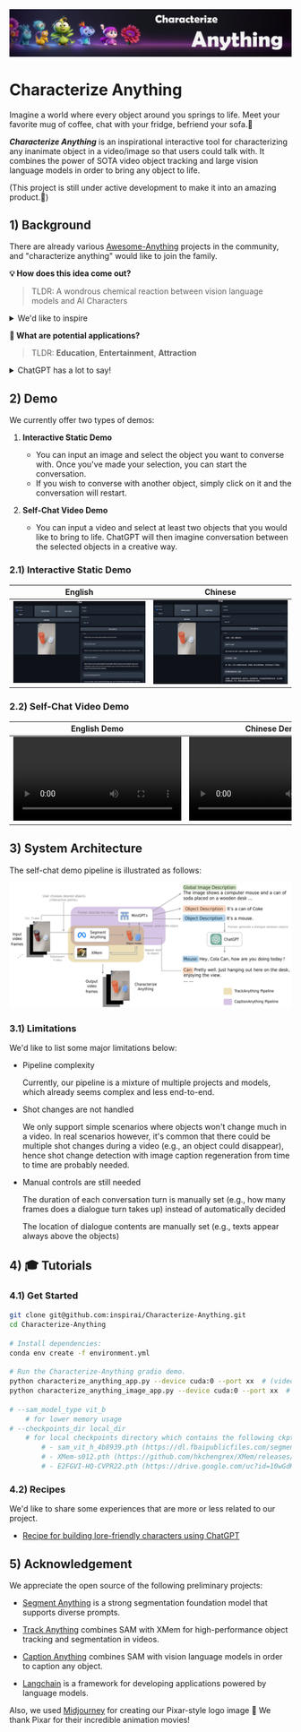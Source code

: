 <div align=center><img src="./assets/logo.png"/></div>

# Characterize Anything

Imagine a world where every object around you springs to life. Meet your favorite mug of coffee, chat with your fridge, befriend your sofa.🤩

***Characterize Anything*** is an inspirational interactive tool for characterizing any inanimate object in a video/image so that users could talk with. It combines the power of SOTA video object tracking and large vision language models in order to bring any object to life.

(This project is still under active development to make it into an amazing product.💪)

## 1) Background

There are already various [Awesome-Anything](https://github.com/VainF/Awesome-Anything) projects in the community, and "characterize anything" would like to join the family.

**💡 How does this idea come out?**

> TLDR: A wondrous chemical reaction between vision language models and AI Characters

<details><summary> We'd like to inspire </summary>

- We've long been fascinated by the idea of AI-driven characters / avatars (both UGC and PGC ones). [Character.ai](https://beta.character.ai/) is one of the best places where you could get an interesting experience.
- Foundation vision  models (e.g., [Segment Anything](https://github.com/facebookresearch/segment-anything)) are amazing
- Foundation language models (e.g., ChatGPT) are amazing.
- There are awesome preliminary open-source projects that we could base on (e.g., [Track-Anything](https://github.com/gaomingqi/Track-Anything)).
- Inspirai inspires people.

</details>

**🌟 What are potential applications?**

> TLDR: **Education**, **Entertainment**, **Attraction**

<details>
<summary>ChatGPT has a lot to say!</summary>
<br>
Well, we ask ChatGPT to help us with the answer (Basically we ask it to write advertisement for the concept).

- ToC: For kids

> ChatGPT: Are your kids curious little explorers, always eager to learn about new things? Well, have no fear, because "characterize anything" is here! Your kiddos can now chat it up with any object they want to learn about, ask all their burning questions, and maybe even make some new pals along the way. Imagination and curiosity will reach an all-time high with this awesome concept. So who knows? Maybe your child will even become besties with the living room lamp or have a heart-to-heart with the kitchen sink. The possibilities are endless!

- ToC: For Adults

Checkout some videos for fun: [Youtube | If Objects Could Talk!? | Brent Rivera](https://www.youtube.com/watch?v=i0invZZ_6aY)

> ChatGPT: Grown-ups, are you tired of the same old boring conversations with inanimate objects? Do you dread talking to your houseplants because they never seem to talk back? Well, fear not! The amazing concept of "characterize anything" is not just for kids anymore. Yes, you can now have meaningful conversations with your favorite household items or even your car. Did you ever think you'd bond with your fridge over your mutual love of cheese? Or have a heated debate with your computer about which is better, Apple or Windows? The possibilities are endless, and with "characterize anything," you'll never feel alone in a room again. So go ahead, channel your inner child and start talking to your lamp. You might just learn something new about each other.

- ToB

> ChatGPT: Attention! Are you tired of the same old boring sales and marketing pitches? Do you want to revolutionize the way you connect with your customers? Look no further than "characterize anything"! With this unique concept, you can bring your products and services to life in a whole new way. Imagine your customers being able to engage in conversations with your products, asking questions, and getting to know them on a deeper level. Your products will no longer be just inanimate objects, but characters with personalities and stories to share. Plus, this innovative approach to customer engagement is sure to set your business apart from the competition. So why not give "characterize anything" a try and let your customers get to know your products like never before? They'll be hooked in no time!

</details>

## 2) Demo

We currently offer two types of demos: 

1. **Interactive Static Demo**
   
   - You can input an image and select the object you want to converse with. Once you've made your selection, you can start the conversation.
   - If you wish to converse with another object, simply click on it and the conversation will restart.

2. **Self-Chat Video Demo**

   - You can input a video and select at least two objects that you would like to bring to life. ChatGPT will then imagine conversation between the selected objects in a creative way.

### 2.1) Interactive Static Demo

| English                                           | Chinese                                           |
|---------------------------------------------------|---------------------------------------------------|
| <img src="./assets/can_interactive_chat_en.png"/> | <img src="./assets/can_interactive_chat_zh.png"/> |

### 2.2) Self-Chat Video Demo

| English Demo                                                                                                        | Chinese Demo                                                                                                        |
|---------------------------------------------------------------------------------------------------------------------|---------------------------------------------------------------------------------------------------------------------|
| <video src="https://github.com/inspirai/Characterize-Anything/assets/11401434/f75a2de8-31cb-40c5-8f7a-94ad5e998d9f"> | <video src="https://github.com/inspirai/Characterize-Anything/assets/11401434/dcf575cd-697c-43fe-a241-46b7a69ca803"> |






## 3) System Architecture

The self-chat demo pipeline is illustrated as follows:

<div align=center>
<img src="./assets/framework.png"/>
</div>

### 3.1) Limitations

We'd like to list some major limitations below:

- Pipeline complexity

  Currently, our pipeline is a mixture of multiple projects and models, which already seems complex and less end-to-end.

- Shot changes are not handled

  We only support simple scenarios where objects won't change much in a video. In real scenarios however, it's common that there could be multiple shot changes during a video (e.g., an object could disappear), hence shot change detection with image caption regeneration from time to time are probably needed.

- Manual controls are still needed

  The duration of each conversation turn is manually set (e.g., how many frames does a dialogue turn takes up) instead of automatically decided

  The location of dialogue contents are manually set (e.g., texts appear always above the objects)

## 4) 🎓 Tutorials

### 4.1) Get Started
    
```bash
git clone git@github.com:inspirai/Characterize-Anything.git
cd Characterize-Anything

# Install dependencies: 
conda env create -f environment.yml

# Run the Characterize-Anything gradio demo.
python characterize_anything_app.py --device cuda:0 --port xx  # (video: self chat mode)
python characterize_anything_image_app.py --device cuda:0 --port xx  # (image: interactive chat mode)

# --sam_model_type vit_b 
    # for lower memory usage
# --checkpoints_dir local_dir 
    # for local checkpoints directory which contains the following ckpts:
        # - sam_vit_h_4b8939.pth (https://dl.fbaipublicfiles.com/segment_anything/sam_vit_h_4b8939.pth)
        # - XMem-s012.pth (https://github.com/hkchengrex/XMem/releases/download/v1.0/XMem-s012.pth)
        # - E2FGVI-HQ-CVPR22.pth (https://drive.google.com/uc?id=10wGdKSUOie0XmCr8SQ2A2FeDe-mfn5w3)
```

### 4.2) Recipes

We'd like to share some experiences that are more or less related to our project.

- [Recipe for building lore-friendly characters using ChatGPT](tutorials/recipe_building_lore_friendly_characters.md)


## 5) Acknowledgement

We appreciate the open source of the following preliminary projects:

- [Segment Anything](https://github.com/facebookresearch/segment-anything) is a strong segmentation foundation model that supports diverse prompts.

- [Track Anything](https://github.com/gaomingqi/Track-Anything) combines SAM with XMem for high-performance object tracking and segmentation in videos.

- [Caption Anything](https://github.com/ttengwang/Caption-Anything) combines SAM with vision language models in order to caption any object.

- [Langchain](https://github.com/hwchase17/langchain/tree/master) is a framework for developing applications powered by language models.

Also, we used [Midjourney](https://www.midjourney.com) for creating our Pixar-style logo image 🤗 We thank Pixar for their incredible animation movies!
